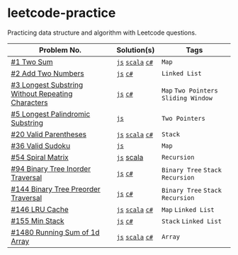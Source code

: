 # leetcode-practice

Practicing data structure and algorithm with Leetcode questions.

| Problem No.                                        | Solution(s) | Tags |
|----------------------------------------------------|-------------|------|
| [#1 Two Sum](https://leetcode.com/problems/two-sum) |       [`js`](./javascript/problems/1-twoSum.js) [`scala`](./scala/src/main/scala/TwoSum.scala) [`c#`](./csharp/Solution/1-TwoSum.cs)      |   `Map`   |
| [#2 Add Two Numbers](https://leetcode.com/problems/add-two-numbers) |       [`js`](./javascript/problems/2-addTwoNumbers.js) [`c#`](./csharp/Solution/2-AddTwoNumbers.cs)      |   `Linked List`   |
| [#3 Longest Substring Without Repeating Characters](https://leetcode.com/problems/longest-substring-without-repeating-characters/) |       [`js`](./javascript/problems/3-lengthOfLongestSubstring.js) [`c#`](./csharp/Solution/3-LongestSubstringWithoutRepeatingCharacter.cs)     |   `Map` `Two Pointers` `Sliding Window`   |
| [#5 Longest Palindromic Substring](https://leetcode.com/problems/longest-palindromic-substring) | [`js`](./javascript/problems/5-longestPalindromicSubstring.js) | `Two Pointers` |
| [#20 Valid Parentheses](https://leetcode.com/problems/valid-parentheses/) | [`js`](./javascript/problems/20-valid-parentheses.js) [`scala`](./scala/src/main/scala/ValidParentheses.scala) [`c#`](./csharp/Solution/20-ValidParentheses.cs) | `Stack` |
| [#36 Valid Sudoku](https://leetcode.com/problems/valid-sudoku/) | [`js`](./javascript/problems/36-validSudoku.js) | `Map` |
| [#54 Spiral Matrix](https://leetcode.com/problems/spiral-matrix//) | [`js`](./javascript/problems/54-spiralMatrix.jss) [scala](./scala/src/main/scala/SpiralMatrix.scala) | `Recursion` |
| [#94 Binary Tree Inorder Traversal](https://leetcode.com/problems/binary-tree-inorder-traversal/) | [`js`](./javascript/problems/94-binary-tree-inorder-traversal.js) [`c#`](./csharp/Solution/94-BinaryTreeInorderTraversal.cs) | `Binary Tree` `Stack` `Recursion` |
| [#144 Binary Tree Preorder Traversal](https://leetcode.com/problems/binary-tree-preorder-traversal) | [`js`](./javascript/problems/144-binary-tree-preorder-traversal.js) [`c#`](./csharp/Solution/144-BinaryTreePreorderTraversal.cs) | `Binary Tree` `Stack` `Recursion` |
| [#146 LRU Cache](https://leetcode.com/problems/lru-cache/) | [`js`](./javascript/problems/146-LRUCache.js) [`scala`](./scala/src/main/scala/LruCache.scala) [`c#`](./csharp/Solution/146-LruCache.cs) | `Map` `Linked List` |
| [#155 Min Stack](https://leetcode.com/problems/min-stack/) | [`js`](./javascript/problems/155-minStack.js) [`c#`](./csharp/Solution/155-MinStack.cs) | `Stack` `Linked List` |
| [#1480 Running Sum of 1d Array](https://leetcode.com/problems/running-sum-of-1d-array/) | [`js`](./javascript/problems/1480-runningSumOf1dArray.js) [`scala`](./scala/main/../src/main/scala/RunningSumOf1dArray.scala) [`c#`](./csharp/Solution/1480-RunningSumOf1dArray.cs) | `Array` |
